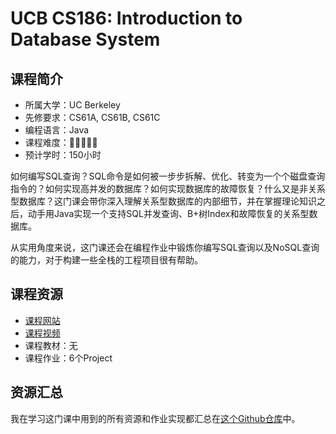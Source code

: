 # UCB CS186: Introduction to Database System
## 课程简介
- 所属大学：UC Berkeley
- 先修要求：CS61A, CS61B, CS61C
- 编程语言：Java
- 课程难度：🌟🌟🌟🌟🌟
- 预计学时：150小时

如何编写SQL查询？SQL命令是如何被一步步拆解、优化、转变为一个个磁盘查询指令的？如何实现高并发的数据库？如何实现数据库的故障恢复？什么又是非关系型数据库？这门课会带你深入理解关系型数据库的内部细节，并在掌握理论知识之后，动手用Java实现一个支持SQL并发查询、B+树Index和故障恢复的关系型数据库。

从实用角度来说，这门课还会在编程作业中锻炼你编写SQL查询以及NoSQL查询的能力，对于构建一些全栈的工程项目很有帮助。

## 课程资源
- [课程网站](https://cs186berkeley.net/sp21/)
- [课程视频](https://www.bilibili.com/video/BV13a411c7Qo?from=search&seid=2338658253102616907&spm_id_from=333.337.0.0)
- 课程教材：无
- 课程作业：6个Project

## 资源汇总
我在学习这门课中用到的所有资源和作业实现都汇总在[这个Github仓库](https://github.com/PKUFlyingPig/CS186)中。